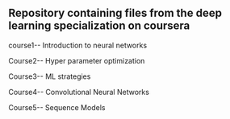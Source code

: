 ## Repository containing files from the deep learning specialization on coursera  

course1-- Introduction to neural networks  

Course2-- Hyper parameter optimization  

Course3-- ML strategies   

Course4-- Convolutional Neural Networks  

Course5-- Sequence Models   
